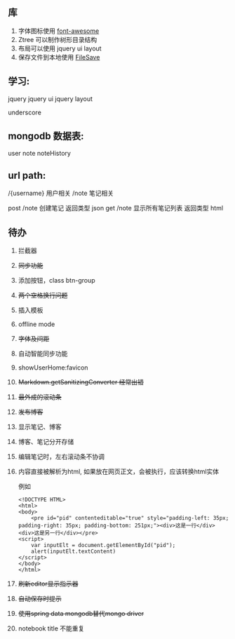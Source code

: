 
## 库

1. 字体图标使用 [font-awesome](http://fontawesome.dashgame.com/)
2. Ztree 可以制作树形目录结构
3. 布局可以使用 jquery ui layout
4. 保存文件到本地使用 [FileSave](https://github.com/eligrey/FileSaver.js/)


## 学习:

jquery
jquery ui
jquery layout

underscore

## mongodb 数据表:

user
note
noteHistory

## url path:

/{username} 用户相关
/note 笔记相关

post /note 创建笔记 返回类型 json
get /note 显示所有笔记列表 返回类型 html

## 待办

1. 拦截器
2. ~~同步功能~~
3. 添加按钮，class btn-group
4. ~~两个空格换行问题~~
5. 插入模板
6. offline mode
7. ~~字体及间距~~
8. 自动智能同步功能
9. showUserHome:favicon
10. ~~Markdown.getSanitizingConverter 经常出错~~
11. ~~最外成的滚动条~~
12. ~~发布博客~~
13. 显示笔记、博客
14. 博客、笔记分开存储
15. 编辑笔记时，左右滚动条不协调
16. 内容直接被解析为html, 如果放在网页正文，会被执行，应该转换html实体

    例如
    ```
    <!DOCTYPE HTML>
    <html>
    <body>
        <pre id="pid" contenteditable="true" style="padding-left: 35px; padding-right: 35px; padding-bottom: 251px;"><div>这是一行</div><div>这是另一行</div></pre>
    <script>
        var inputElt = document.getElementById("pid");
        alert(inputElt.textContent)
    </script>
    </body>
    </html>
    ```
17. ~~刷新editor显示指示器~~
18. ~~自动保存时提示~~
19. ~~使用spring data mongodb替代mongo driver~~
20. notebook title 不能重复